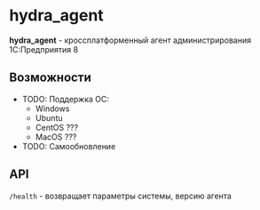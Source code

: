 # hydra_agent
**hydra_agent** - кроссплатформенный агент администрирования 1С:Предприятия 8

## Возможности
- TODO: Поддержка ОС:
    - Windows
    - Ubuntu
    - CentOS ???
    - MacOS ???
- TODO: Самообновление

## API
`/health` - возвращает параметры системы, версию агента
